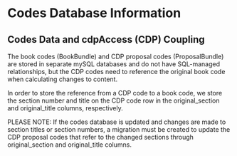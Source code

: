 Codes Database Information
==========================

Codes Data and cdpAccess (CDP) Coupling
---------------------------------------
The book codes (BookBundle) and CDP proposal codes (ProposalBundle) are stored in separate mySQL databases and do not have
SQL-managed relationships, but the CDP codes need to reference the original book code when calculating changes to content.

In order to store the reference from a CDP code to a book code, we store the section number and title
on the CDP code row in the original_section and original_title columns, respectively.

PLEASE NOTE: If the codes database is updated and changes are made to section titles or section numbers, a migration must be created
to update the CDP proposal codes that refer to the changed sections through original_section and original_title columns.